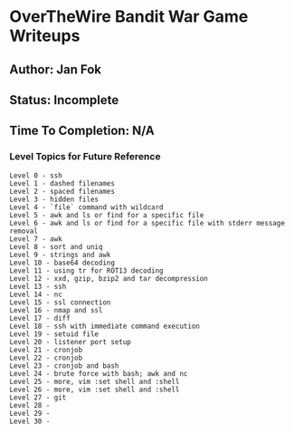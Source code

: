 # OverTheWire Bandit War Game Writeups
## Author: Jan Fok
## Status: **Incomplete**
## Time To Completion: N/A


### Level Topics for Future Reference
```
Level 0 - ssh
Level 1 - dashed filenames
Level 2 - spaced filenames
Level 3 - hidden files
Level 4 - `file` command with wildcard
Level 5 - awk and ls or find for a specific file
Level 6 - awk and ls or find for a specific file with stderr message removal
Level 7 - awk
Level 8 - sort and uniq
Level 9 - strings and awk
Level 10 - base64 decoding
Level 11 - using tr for ROT13 decoding
Level 12 - xxd, gzip, bzip2 and tar decompression
Level 13 - ssh
Level 14 - nc
Level 15 - ssl connection
Level 16 - nmap and ssl
Level 17 - diff
Level 18 - ssh with immediate command execution
Level 19 - setuid file
Level 20 - listener port setup
Level 21 - cronjob
Level 22 - cronjob
Level 23 - cronjob and bash
Level 24 - brute force with bash; awk and nc
Level 25 - more, vim :set shell and :shell
Level 26 - more, vim :set shell and :shell
Level 27 - git
Level 28 - 
Level 29 - 
Level 30 - 


```

